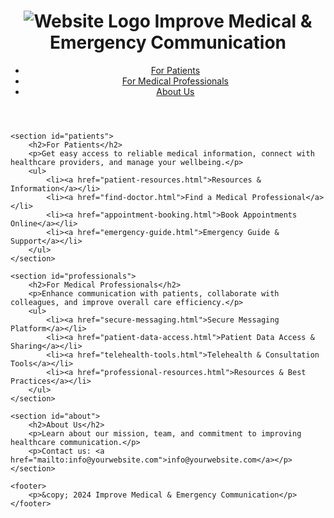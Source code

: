 <!DOCTYPE html>
<html lang="en">
<head>
    <meta charset="UTF-8">
    <meta name="viewport" content="width=device-width, initial-scale=1.0">
    <title>Improved Medical & Emergency Communication</title>
    <link rel="stylesheet" href="style.css">
</head>
<body>
    <header>
        <h1><img src="logo.png" alt="Website Logo"> Improve Medical & Emergency Communication</h1>
        <nav>
            <ul>
                <li><a href="#patients">For Patients</a></li>
                <li><a href="#professionals">For Medical Professionals</a></li>
                <li><a href="#about">About Us</a></li>
            </ul>
        </nav>
    </header>

    <section id="patients">
        <h2>For Patients</h2>
        <p>Get easy access to reliable medical information, connect with healthcare providers, and manage your wellbeing.</p>
        <ul>
            <li><a href="patient-resources.html">Resources & Information</a></li>
            <li><a href="find-doctor.html">Find a Medical Professional</a></li>
            <li><a href="appointment-booking.html">Book Appointments Online</a></li>
            <li><a href="emergency-guide.html">Emergency Guide & Support</a></li>
        </ul>
    </section>

    <section id="professionals">
        <h2>For Medical Professionals</h2>
        <p>Enhance communication with patients, collaborate with colleagues, and improve overall care efficiency.</p>
        <ul>
            <li><a href="secure-messaging.html">Secure Messaging Platform</a></li>
            <li><a href="patient-data-access.html">Patient Data Access & Sharing</a></li>
            <li><a href="telehealth-tools.html">Telehealth & Consultation Tools</a></li>
            <li><a href="professional-resources.html">Resources & Best Practices</a></li>
        </ul>
    </section>

    <section id="about">
        <h2>About Us</h2>
        <p>Learn about our mission, team, and commitment to improving healthcare communication.</p>
        <p>Contact us: <a href="mailto:info@yourwebsite.com">info@yourwebsite.com</a></p>
    </section>

    <footer>
        <p>&copy; 2024 Improve Medical & Emergency Communication</p>
    </footer>

</body>
</html>
